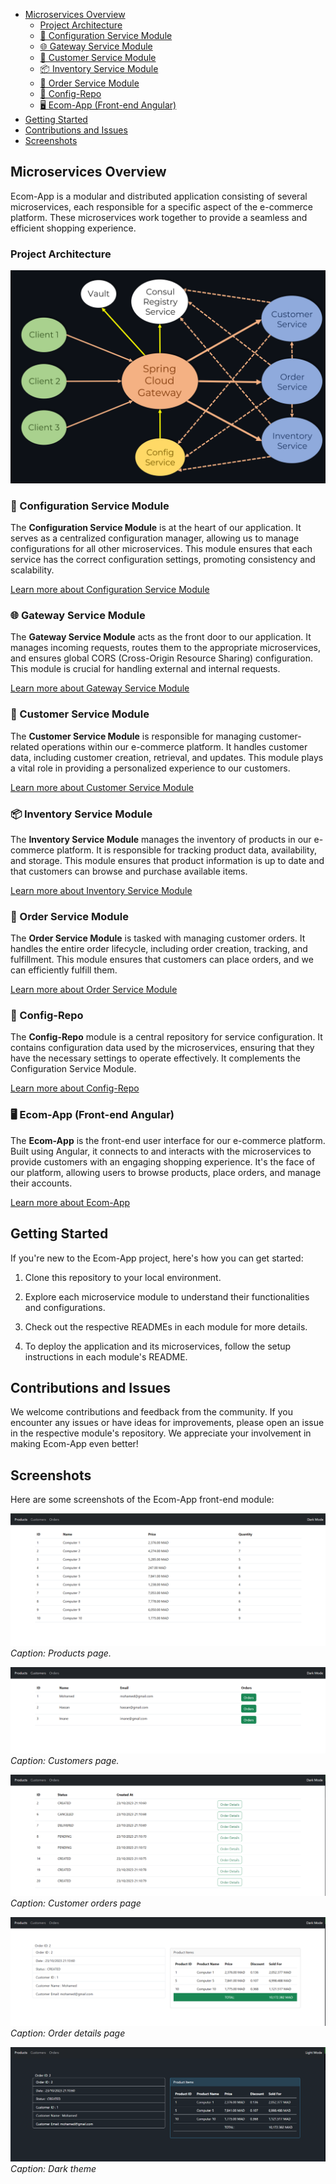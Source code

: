 
- [Microservices Overview](#microservices-overview)
  - [Project Architecture](#project-architecture)
  - [🔌 Configuration Service Module](#-configuration-service-module)
  - [🌐 Gateway Service Module](#-gateway-service-module)
  - [👥 Customer Service Module](#-customer-service-module)
  - [📦 Inventory Service Module](#-inventory-service-module)
  - [🛒 Order Service Module](#-order-service-module)
  - [📁 Config-Repo](#-config-repo)
  - [🖥️ Ecom-App (Front-end Angular)](#️-ecom-app-front-end-angular)
- [Getting Started](#getting-started)
- [Contributions and Issues](#contributions-and-issues)
- [Screenshots](#screenshots)

## Microservices Overview

Ecom-App is a modular and distributed application consisting of several microservices, each responsible for a specific aspect of the e-commerce platform. These microservices work together to provide a seamless and efficient shopping experience.

### Project Architecture
![Architecture](assets/architecture.png)

### 🔌 Configuration Service Module

The **Configuration Service Module** is at the heart of our application. It serves as a centralized configuration manager, allowing us to manage configurations for all other microservices. This module ensures that each service has the correct configuration settings, promoting consistency and scalability.

[Learn more about Configuration Service Module](https://github.com/Slimani-CE/ecom-app-config-service)

### 🌐 Gateway Service Module

The **Gateway Service Module** acts as the front door to our application. It manages incoming requests, routes them to the appropriate microservices, and ensures global CORS (Cross-Origin Resource Sharing) configuration. This module is crucial for handling external and internal requests.

[Learn more about Gateway Service Module](https://github.com/Slimani-CE/ecom-app-gateway-service)

### 👥 Customer Service Module

The **Customer Service Module** is responsible for managing customer-related operations within our e-commerce platform. It handles customer data, including customer creation, retrieval, and updates. This module plays a vital role in providing a personalized experience to our customers.

[Learn more about Customer Service Module](https://github.com/Slimani-CE/ecom-app-customer-service)

### 📦 Inventory Service Module

The **Inventory Service Module** manages the inventory of products in our e-commerce platform. It is responsible for tracking product data, availability, and storage. This module ensures that product information is up to date and that customers can browse and purchase available items.

[Learn more about Inventory Service Module](https://github.com/Slimani-CE/ecom-app-inventory-service)

### 🛒 Order Service Module

The **Order Service Module** is tasked with managing customer orders. It handles the entire order lifecycle, including order creation, tracking, and fulfillment. This module ensures that customers can place orders, and we can efficiently fulfill them.

[Learn more about Order Service Module](https://github.com/Slimani-CE/ecom-app-order-service)

### 📁 Config-Repo

The **Config-Repo** module is a central repository for service configuration. It contains configuration data used by the microservices, ensuring that they have the necessary settings to operate effectively. It complements the Configuration Service Module.

[Learn more about Config-Repo](https://github.com/Slimani-CE/ecom-app-config-repo)

### 🖥️ Ecom-App (Front-end Angular)

The **Ecom-App** is the front-end user interface for our e-commerce platform. Built using Angular, it connects to and interacts with the microservices to provide customers with an engaging shopping experience. It's the face of our platform, allowing users to browse products, place orders, and manage their accounts.

[Learn more about Ecom-App](https://github.com/Slimani-CE/ecom-app-front-end)

## Getting Started

If you're new to the Ecom-App project, here's how you can get started:

1. Clone this repository to your local environment.

2. Explore each microservice module to understand their functionalities and configurations.

3. Check out the respective READMEs in each module for more details.

4. To deploy the application and its microservices, follow the setup instructions in each module's README.

## Contributions and Issues

We welcome contributions and feedback from the community. If you encounter any issues or have ideas for improvements, please open an issue in the respective module's repository. We appreciate your involvement in making Ecom-App even better!

## Screenshots

Here are some screenshots of the Ecom-App front-end module:

![Ecom-App Screenshot 1](/assets/screenshot1.png)
*Caption: Products page.*

![Ecom-App Screenshot 2](/assets/screenshot2.png)
*Caption: Customers page.*

![Ecom-App Screenshot 3](/assets/screenshot3.png)
*Caption: Customer orders page*

![Ecom-App Screenshot 4](/assets/screenshot4.png)
*Caption: Order details page*

![Ecom-App Screenshot 5](/assets/screenshot5.png)
*Caption: Dark theme*


